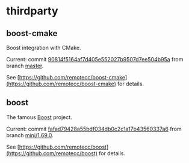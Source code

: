 # thirdparty

## boost-cmake

Boost integration with CMake.

Current: commit [90814f5164af7d405e552027b9507d7ee504b95a](https://github.com/remotecc/boost-cmake/tree/90814f5164af7d405e552027b9507d7ee504b95a) from branch [master](https://github.com/remotecc/boost-cmake/tree/master).

See [https://github.com/remotecc/boost-cmake](https://github.com/remotecc/boost-cmake) for details.

## boost

The famous [Boost](https://www.boost.org/) project.

Current: commit [fafad79428a55bdf034db0c2c1a17b43560337a6](https://github.com/remotecc/boost/tree/fafad79428a55bdf034db0c2c1a17b43560337a6) from branch [mini/1.69.0](https://github.com/remotecc/boost/tree/mini/1.69.0).

See [https://github.com/remotecc/boost](https://github.com/remotecc/boost) for details.
